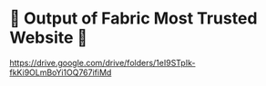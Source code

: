 # 💫 Output of Fabric Most Trusted Website 💫
https://drive.google.com/drive/folders/1eI9STpIk-fkKi9OLmBoYi1OQ767ifiMd
